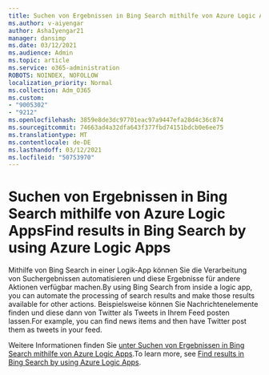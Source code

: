 ```yaml
---
title: Suchen von Ergebnissen in Bing Search mithilfe von Azure Logic Apps
ms.author: v-aiyengar
author: AshaIyengar21
manager: dansimp
ms.date: 03/12/2021
ms.audience: Admin
ms.topic: article
ms.service: o365-administration
ROBOTS: NOINDEX, NOFOLLOW
localization_priority: Normal
ms.collection: Adm_O365
ms.custom:
- "9005302"
- "9212"
ms.openlocfilehash: 3859e8de3dc97701eac97a9447efa28d4c36c874
ms.sourcegitcommit: 74663ad4a32dfa643f377fbd74151bdcb0e6ee75
ms.translationtype: MT
ms.contentlocale: de-DE
ms.lasthandoff: 03/12/2021
ms.locfileid: "50753970"
---
```

# <a name="find-results-in-bing-search-by-using-azure-logic-apps"></a><span data-ttu-id="02513-102">Suchen von Ergebnissen in Bing Search mithilfe von Azure Logic Apps</span><span class="sxs-lookup"><span data-stu-id="02513-102">Find results in Bing Search by using Azure Logic Apps</span></span>

<span data-ttu-id="02513-103">Mithilfe von Bing Search in einer Logik-App können Sie die Verarbeitung von Suchergebnissen automatisieren und diese Ergebnisse für andere Aktionen verfügbar machen.</span><span class="sxs-lookup"><span data-stu-id="02513-103">By using Bing Search from inside a logic app, you can automate the processing of search results and make those results available for other actions.</span></span> <span data-ttu-id="02513-104">Beispielsweise können Sie Nachrichtenelemente finden und diese dann von Twitter als Tweets in Ihrem Feed posten lassen.</span><span class="sxs-lookup"><span data-stu-id="02513-104">For example, you can find news items and then have Twitter post them as tweets in your feed.</span></span>

<span data-ttu-id="02513-105">Weitere Informationen finden Sie [unter Suchen von Ergebnissen in Bing Search mithilfe von Azure Logic Apps](https://go.microsoft.com/fwlink/?linkid=2151928).</span><span class="sxs-lookup"><span data-stu-id="02513-105">To learn more, see [Find results in Bing Search by using Azure Logic Apps](https://go.microsoft.com/fwlink/?linkid=2151928).</span></span>